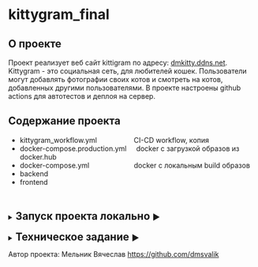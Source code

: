 # kittygram_final

## О проекте

Проект реализует веб сайт kittigram по адресу: [dmkitty.ddns.net](https://dmkitty.ddns.net).
Kittygram - это социальная сеть, для любителей кошек. Пользователи могут добавлять фотографии своих котов и смотреть на котов, добавленных другими пользователями.
В проекте настроены github actions для автотестов и деплоя на сервер.

## Содержание проекта

- kittygram_workflow.yml
  &nbsp;&nbsp;&nbsp;&nbsp;&nbsp;&nbsp;&nbsp;&nbsp;&nbsp;&nbsp;&nbsp;&nbsp;&nbsp;&nbsp;&nbsp;&nbsp;&nbsp; CI-CD workflow,
  копия
- docker-compose.production.yml &nbsp;&nbsp;&nbsp; docker с загрузкой образов из docker.hub
- docker-compose.yml
  &nbsp;&nbsp;&nbsp;&nbsp;&nbsp;&nbsp;&nbsp;&nbsp;&nbsp;&nbsp;&nbsp;&nbsp;&nbsp;&nbsp;&nbsp;&nbsp;&nbsp;&nbsp;&nbsp;&nbsp;&nbsp;
  docker с локальным build образов
- backend
- frontend

<br/>
<br/>


<details close>
<summary><h2 style="display: inline">Запуск проекта локально <h3 style="display: inline">▶️</h3></h2></summary>

Для запуска проекта необходимо иметь установленные: node.js, python, pip.

### клонировать проект:

```
https://github.com/dmsvalik/kittygram_final.git
```

### frontend:

```shell
cd frontend
npm i
rpm run dev
```

При успешном старте получим react приложение на [127.0.0.1:3000](https://127.0.0.1:3000)

### backend:

```shell
cd backend
python3 -m venv venv

# Linux/macOS:
  source env/bin/activate
# windows:
  source env/scripts/activate

pip install -r requirements.txt
python manage.py migrate
python manage.py runserver
```

При успешном старте получим backend приложение на [127.0.0.1:8000](https://127.0.0.1:8000)

</details>




<br/>


<details close>
<summary><h2 style="display: inline">Техническое задание <h3 style="display: inline">▶️</h3></h2></summary>

Настроить запуск проекта Kittygram в контейнерах и CI/CD с помощью GitHub Actions

## Как проверить работу с помощью автотестов

В корне репозитория создайте файл tests.yml со следующим содержимым:

```yaml
repo_owner: ваш_логин_на_гитхабе
kittygram_domain: полная ссылка (https://доменное_имя) на ваш проект Kittygram
taski_domain: полная ссылка (https://доменное_имя) на ваш проект Taski
dockerhub_username: ваш_логин_на_докерхабе
```

Скопируйте содержимое файла `.github/workflows/main.yml` в файл `kittygram_workflow.yml` в корневой директории проекта.

Для локального запуска тестов создайте виртуальное окружение, установите в него зависимости из backend/requirements.txt
и запустите в корневой директории проекта `pytest`.

## Чек-лист для проверки перед отправкой задания

- Проект Taski доступен по доменному имени, указанному в `tests.yml`.
- Проект Kittygram доступен по доменному имени, указанному в `tests.yml`.
- Пуш в ветку main запускает тестирование и деплой Kittygram, а после успешного деплоя вам приходит сообщение в
  телеграм.
- В корне проекта есть файл `kittygram_workflow.yml`.

</details>

Автор проекта: Мельник Вячеслав
https://github.com/dmsvalik